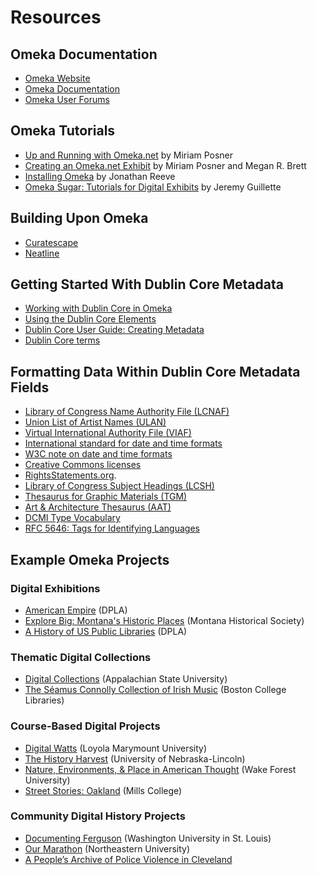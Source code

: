 # Resources

## Omeka Documentation
- [Omeka Website](http://omeka.org)
- [Omeka Documentation](http://omeka.org/codex)
- [Omeka User Forums](https://forum.omeka.org)

## Omeka Tutorials
- [Up and Running with Omeka.net](http://programminghistorian.org/lessons/up-and-running-with-omeka) by Miriam Posner
- [Creating an Omeka.net Exhibit](http://programminghistorian.org/lessons/creating-an-omeka-exhibit) by Miriam Posner and Megan R. Brett
- [Installing Omeka](http://programminghistorian.org/lessons/installing-omeka) by Jonathan Reeve
- [Omeka Sugar: Tutorials for Digital Exhibits](https://jaguillette.github.io/omekaSugar) by Jeremy Guillette

## Building Upon Omeka
- [Curatescape](https://curatescape.org)
- [Neatline](http://neatline.org)

## Getting Started With Dublin Core Metadata
- [Working with Dublin Core in Omeka](https://omeka.org/codex/Working_with_Dublin_Core)
- [Using the Dublin Core Elements](http://dublincore.org/documents/usageguide/elements.shtml)
- [Dublin Core User Guide: Creating Metadata](http://wiki.dublincore.org/index.php/User_Guide/Creating_Metadata)
- [Dublin Core terms](http://www.dublincore.org/documents/dcmi-terms)

## Formatting Data Within Dublin Core Metadata Fields
- [Library of Congress Name Authority File (LCNAF)](http://id.loc.gov/authorities/names.html)
- [Union List of Artist Names (ULAN)](https://www.getty.edu/research/tools/vocabularies/ulan/index.html)
- [Virtual International Authority File (VIAF)](https://viaf.org)
- [International standard for date and time formats](https://www.iso.org/iso-8601-date-and-time-format.html)
- [W3C note on date and time formats](https://www.w3.org/TR/NOTE-datetime)
- [Creative Commons licenses](https://creativecommons.org/licenses)
- [RightsStatements.org](http://rightsstatements.org/en).
- [Library of Congress Subject Headings (LCSH)](http://id.loc.gov/authorities/subjects.html)
- [Thesaurus for Graphic Materials (TGM)](http://id.loc.gov/vocabulary/graphicMaterials.html)
- [Art & Architecture Thesaurus (AAT)](http://www.getty.edu/research/tools/vocabularies/aat)
- [DCMI Type Vocabulary](http://dublincore.org/documents/dcmi-terms/#H7)
- [RFC 5646: Tags for Identifying Languages](http://www.rfc-editor.org/rfc/rfc5646.txt)

## Example Omeka Projects

### Digital Exhibitions
- [American Empire](https://dp.la/exhibitions/exhibits/show/american-empire) (DPLA)
- [Explore Big: Montana's Historic Places](http://explorebig.org) (Montana Historical Society)
- [A History of US Public Libraries](https://dp.la/exhibitions/exhibits/show/history-us-public-libraries) (DPLA)

### Thematic Digital Collections
- [Digital Collections](http://omeka.library.appstate.edu) (Appalachian State University)
- [The Séamus Connolly Collection of Irish Music](https://connollymusiccollection.bc.edu) (Boston College Libraries)

### Course-Based Digital Projects
- [Digital Watts](http://watts.library.lmu.build/cms) (Loyola Marymount University)
- [The History Harvest](http://historyharvest.unl.edu) (University of Nebraska-Lincoln)
- [Nature, Environments, & Place in American Thought](http://cloud.lib.wfu.edu/fys100fff) (Wake Forest University)
- [Street Stories: Oakland](http://www.streetstoriesoakland.com) (Mills College)

### Community Digital History Projects
- [Documenting Ferguson](http://digital.wustl.edu/ferguson) (Washington University in St. Louis)
- [Our Marathon](http://marathon.neu.edu) (Northeastern University)
- [A People’s Archive of Police Violence in Cleveland](http://archivingpoliceviolence.org) 
